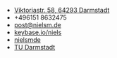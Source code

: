 <ul class="fa-ul">
<li>
<a href="http://www.openstreetmap.org/#map=19/49.88040/8.64914">
<i class="fa-li fa fa-map-marker"></i>Viktoriastr. 58, 64293 Darmstadt
</a>
</li>
<li>
<i class="fa-li fa fa-phone"></i>+496151 8632475
</li>
<li>
<a href="mailto:post@nielsm.de"><i class="fa-li fa fa-envelope"></i>post@nielsm.de</a>
</li>
<li>
<a href="https://keybase.io/niels"><i class="fa-li fa fa-key"></i>keybase.io/niels</a>
</li>
<li>
<a href="https://github.com/nielsmde"><i class="fa-li fa fa-github"></i></i>nielsmde</a>
</li>
<li>
<a href="http://www.fkp.tu-darmstadt.de/groups/ag_vogel/mitarbeiter/mitarbeiter_details_vogel_22080.de.jsp"><i class="fa-li fa fa-briefcase"></i></i>TU Darmstadt</a>
</li>
</ul>
